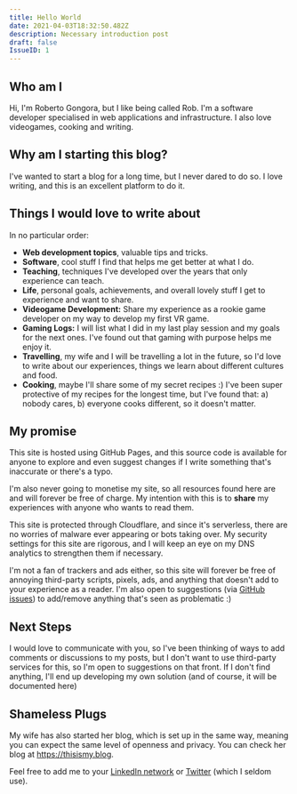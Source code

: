 ```yaml
---
title: Hello World
date: 2021-04-03T18:32:50.482Z
description: Necessary introduction post
draft: false
IssueID: 1
---
```

## Who am I

Hi, I'm Roberto Gongora, but I like being called Rob. I'm a software developer specialised in web applications and infrastructure. I also love videogames, cooking and writing.

## Why am I starting this blog?

I've wanted to start a blog for a long time, but I never dared to do so. I love writing, and this is an excellent platform to do it.

## Things I would love to write about

In no particular order:

* **Web development topics**, valuable tips and tricks.
* **Software**, cool stuff I find that helps me get better at what I do.
* **Teaching**, techniques I've developed over the years that only experience can teach.
* **Life**, personal goals, achievements, and overall lovely stuff I get to experience and want to share.
* **Videogame Development:** Share my experience as a rookie game developer on my way to develop my first VR game.
* **Gaming Logs:** I will list what I did in my last play session and my goals for the next ones. I've found out that gaming with purpose helps me enjoy it.
* **Travelling**, my wife and I will be travelling a lot in the future, so I'd love to write about our experiences, things we learn about different cultures and food.
* **Cooking**, maybe I'll share some of my secret recipes :) I've been super protective of my recipes for the longest time, but I've found that: a) nobody cares, b) everyone cooks different, so it doesn't matter.

## My promise

This site is hosted using GitHub Pages, and this source code is available for anyone to explore and even suggest changes if I write something that's inaccurate or there's a typo.

I'm also never going to monetise my site, so all resources found here are and will forever be free of charge. My intention with this is to **share** my experiences with anyone who wants to read them.

This site is protected through Cloudflare, and since it's serverless, there are no worries of malware ever appearing or bots taking over. My security settings for this site are rigorous, and I will keep an eye on my DNS analytics to strengthen them if necessary.

I'm not a fan of trackers and ads either, so this site will forever be free of annoying third-party scripts, pixels, ads, and anything that doesn't add to your experience as a reader. I'm also open to suggestions (via [GitHub issues](https://github.com/RobertoGongora/yourfavouriteblog/issues)) to add/remove anything that's seen as problematic :)

## Next Steps

I would love to communicate with you, so I've been thinking of ways to add comments or discussions to my posts, but I don't want to use third-party services for this, so I'm open to suggestions on that front. If I don't find anything, I'll end up developing my own solution (and of course, it will be documented here)

## Shameless Plugs

My wife has also started her blog, which is set up in the same way, meaning you can expect the same level of openness and privacy. You can check her blog at <https://thisismy.blog>.

Feel free to add me to your [LinkedIn network](https://linkedin.com/in/roberto-gongora) or [Twitter](https://twitter.com/roberttt1005) (which I seldom use).
